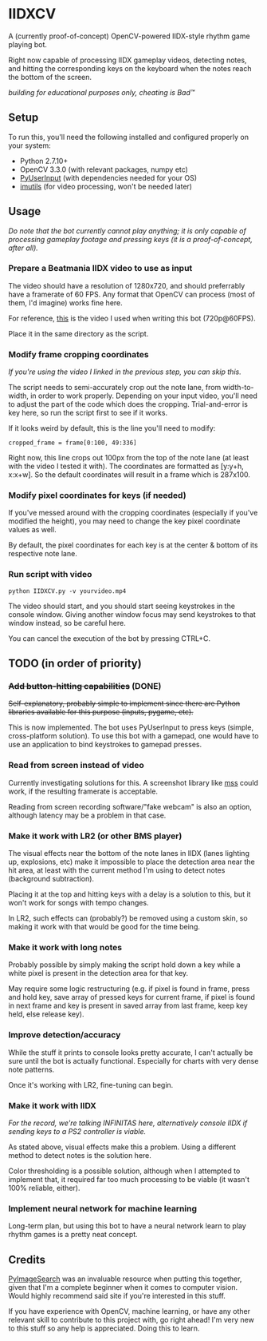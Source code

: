 # IIDXCV
A (currently proof-of-concept) OpenCV-powered IIDX-style rhythm game playing bot.

Right now capable of processing IIDX gameplay videos, detecting notes, and hitting the corresponding keys on the keyboard when the notes reach the bottom of the screen.

*building for educational purposes only, cheating is Bad™*

## Setup
To run this, you'll need the following installed and configured properly on your system:

* Python 2.7.10+
* OpenCV 3.3.0 (with relevant packages, numpy etc)
* [PyUserInput](https://github.com/PyUserInput/PyUserInput) (with dependencies needed for your OS)
* [imutils](https://github.com/jrosebr1/imutils) (for video processing, won't be needed later)

## Usage
*Do note that the bot currently cannot play anything; it is only capable of processing gameplay footage and pressing keys (it is a proof-of-concept, after all).*

### Prepare a Beatmania IIDX video to use as input

The video should have a resolution of 1280x720, and should preferrably have a framerate of 60 FPS. Any format that OpenCV can process (most of them, I'd imagine) works fine here.

For reference, [this](https://www.youtube.com/watch?v=NoR0qqmfm3s) is the video I used when writing this bot (720p@60FPS).

Place it in the same directory as the script.

### Modify frame cropping coordinates 

*If you're using the video I linked in the previous step, you can skip this.*

The script needs to semi-accurately crop out the note lane, from width-to-width, in order to work properly. Depending on your input video, you'll need to adjust the part of the code which does the cropping. Trial-and-error is key here, so run the script first to see if it works.

If it looks weird by default, this is the line you'll need to modify:
```
cropped_frame = frame[0:100, 49:336]
```
Right now, this line crops out 100px from the top of the note lane (at least with the video I tested it with). The coordinates are formatted as [y:y+h, x:x+w]. So the default coordinates will result in a frame which is 287x100.

### Modify pixel coordinates for keys (if needed)

If you've messed around with the cropping coordinates (especially if you've modified the height), you may need to change the key pixel coordinate values as well. 

By default, the pixel coordinates for each key is at the center & bottom of its respective note lane.

### Run script with video
```
python IIDXCV.py -v yourvideo.mp4
```
The video should start, and you should start seeing keystrokes in the console window. Giving another window focus may send keystrokes to that window instead, so be careful here.

You can cancel the execution of the bot by pressing CTRL+C.

## TODO (in order of priority)

### ~~Add button-hitting capabilities~~ (DONE)

~~Self-explanatory, probably simple to implement since there are Python libraries available for this purpose (inputs, pygame, etc).~~

This is now implemented. The bot uses PyUserInput to press keys (simple, cross-platform solution). To use this bot with a gamepad, one would have to use an application to bind keystrokes to gamepad presses.

### Read from screen instead of video

Currently investigating solutions for this. A screenshot library like [mss](https://github.com/BoboTiG/python-mss) could work, if the resulting framerate is acceptable. 

Reading from screen recording software/"fake webcam" is also an option, although latency may be a problem in that case.

### Make it work with LR2 (or other BMS player)

The visual effects near the bottom of the note lanes in IIDX (lanes lighting up, explosions, etc) make it impossible to place the detection area near the hit area, at least with the current method I'm using to detect notes (background subtraction). 

Placing it at the top and hitting keys with a delay is a solution to this, but it won't work for songs with tempo changes.

In LR2, such effects can (probably?) be removed using a custom skin, so making it work with that would be good for the time being.

### Make it work with long notes

Probably possible by simply making the script hold down a key while a white pixel is present in the detection area for that key. 

May require some logic restructuring (e.g. if pixel is found in frame, press and hold key, save array of pressed keys for current frame, if pixel is found in next frame and key is present in saved array from last frame, keep key held, else release key).

### Improve detection/accuracy

While the stuff it prints to console looks pretty accurate, I can't actually be sure until the bot is actually functional. Especially for charts with very dense note patterns.

Once it's working with LR2, fine-tuning can begin.

### Make it work with IIDX

*For the record, we're talking INFINITAS here, alternatively console IIDX if sending keys to a PS2 controller is viable.*

As stated above, visual effects make this a problem. Using a different method to detect notes is the solution here.

Color thresholding is a possible solution, although when I attempted to implement that, it required far too much processing to be viable (it wasn't 100% reliable, either).

### Implement neural network for machine learning

Long-term plan, but using this bot to have a neural network learn to play rhythm games is a pretty neat concept.

## Credits
[PyImageSearch](http://www.pyimagesearch.com/) was an invaluable resource when putting this together, given that I'm a complete beginner when it comes to computer vision. Would highly recommend said site if you're interested in this stuff.

If you have experience with OpenCV, machine learning, or have any other relevant skill to contribute to this project with, go right ahead! I'm very new to this stuff so any help is appreciated. Doing this to learn.
